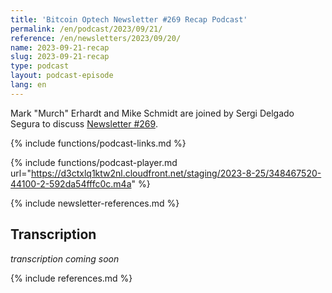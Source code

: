 ```yaml
---
title: 'Bitcoin Optech Newsletter #269 Recap Podcast'
permalink: /en/podcast/2023/09/21/
reference: /en/newsletters/2023/09/20/
name: 2023-09-21-recap
slug: 2023-09-21-recap
type: podcast
layout: podcast-episode
lang: en
---
```

Mark "Murch" Erhardt and Mike Schmidt are joined by Sergi Delgado Segura to
discuss [Newsletter #269]({{page.reference}}).

{% include functions/podcast-links.md %}

{% include functions/podcast-player.md url="https://d3ctxlq1ktw2nl.cloudfront.net/staging/2023-8-25/348467520-44100-2-592da54fffc0c.m4a" %}

{% include newsletter-references.md %}

## Transcription

_transcription coming soon_

{% include references.md %}
